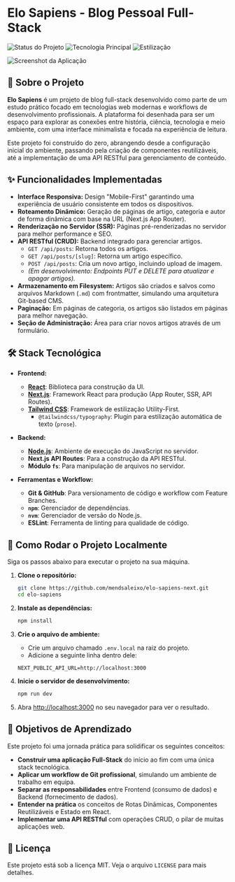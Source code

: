 # Elo Sapiens - Blog Pessoal Full-Stack

![Status do Projeto](https://img.shields.io/badge/status-em%20desenvolvimento-green)
![Tecnologia Principal](https://img.shields.io/badge/Next.js-14-black?logo=next.js)
![Estilização](https://img.shields.io/badge/Tailwind_CSS-3-blue?logo=tailwind-css)

![Screenshot da Aplicação](https://i.imgur.com/link-para-sua-imagem.png)

## 📖 Sobre o Projeto

**Elo Sapiens** é um projeto de blog full-stack desenvolvido como parte de um estudo prático focado em tecnologias web modernas e workflows de desenvolvimento profissionais. A plataforma foi desenhada para ser um espaço para explorar as conexões entre história, ciência, tecnologia e meio ambiente, com uma interface minimalista e focada na experiência de leitura.

Este projeto foi construído do zero, abrangendo desde a configuração inicial do ambiente, passando pela criação de componentes reutilizáveis, até a implementação de uma API RESTful para gerenciamento de conteúdo.

## ✨ Funcionalidades Implementadas

- **Interface Responsiva:** Design "Mobile-First" garantindo uma experiência de usuário consistente em todos os dispositivos.
- **Roteamento Dinâmico:** Geração de páginas de artigo, categoria e autor de forma dinâmica com base na URL (Next.js App Router).
- **Renderização no Servidor (SSR):** Páginas pré-renderizadas no servidor para melhor performance e SEO.
- **API RESTful (CRUD):** Backend integrado para gerenciar artigos.
  - `GET /api/posts`: Retorna todos os artigos.
  - `GET /api/posts/[slug]`: Retorna um artigo específico.
  - `POST /api/posts`: Cria um novo artigo, incluindo upload de imagem.
  - _(Em desenvolvimento: Endpoints PUT e DELETE para atualizar e apagar artigos)._
- **Armazenamento em Filesystem:** Artigos são criados e salvos como arquivos Markdown (`.md`) com frontmatter, simulando uma arquitetura Git-based CMS.
- **Paginação:** Em páginas de categoria, os artigos são listados em páginas para melhor navegação.
- **Seção de Administração:** Área para criar novos artigos através de um formulário.

## 🛠️ Stack Tecnológica

- **Frontend:**

  - **[React](https://react.dev/)**: Biblioteca para construção da UI.
  - **[Next.js](https://nextjs.org/)**: Framework React para produção (App Router, SSR, API Routes).
  - **[Tailwind CSS](https://tailwindcss.com/)**: Framework de estilização Utility-First.
    - `@tailwindcss/typography`: Plugin para estilização automática de texto (`prose`).

- **Backend:**

  - **[Node.js](https://nodejs.org/)**: Ambiente de execução do JavaScript no servidor.
  - **Next.js API Routes**: Para a construção da API RESTful.
  - **Módulo `fs`**: Para manipulação de arquivos no servidor.

- **Ferramentas e Workflow:**
  - **Git & GitHub**: Para versionamento de código e workflow com Feature Branches.
  - **`npm`**: Gerenciador de dependências.
  - **`nvm`**: Gerenciador de versão do Node.js.
  - **ESLint**: Ferramenta de linting para qualidade de código.

## 🚀 Como Rodar o Projeto Localmente

Siga os passos abaixo para executar o projeto na sua máquina.

1.  **Clone o repositório:**

    ```bash
    git clone https://github.com/mendsaleixo/elo-sapiens-next.git
    cd elo-sapiens
    ```

2.  **Instale as dependências:**

    ```bash
    npm install
    ```

3.  **Crie o arquivo de ambiente:**

    - Crie um arquivo chamado `.env.local` na raiz do projeto.
    - Adicione a seguinte linha dentro dele:

    ```
    NEXT_PUBLIC_API_URL=http://localhost:3000
    ```

4.  **Inicie o servidor de desenvolvimento:**

    ```bash
    npm run dev
    ```

5.  Abra [http://localhost:3000](http://localhost:3000) no seu navegador para ver o resultado.

## 🎯 Objetivos de Aprendizado

Este projeto foi uma jornada prática para solidificar os seguintes conceitos:

- **Construir uma aplicação Full-Stack** do início ao fim com uma única stack tecnológica.
- **Aplicar um workflow de Git profissional**, simulando um ambiente de trabalho em equipa.
- **Separar as responsabilidades** entre Frontend (consumo de dados) e Backend (fornecimento de dados).
- **Entender na prática** os conceitos de Rotas Dinâmicas, Componentes Reutilizáveis e Estado em React.
- **Implementar uma API RESTful** com operações CRUD, o pilar de muitas aplicações web.

## 📄 Licença

Este projeto está sob a licença MIT. Veja o arquivo `LICENSE` para mais detalhes.
